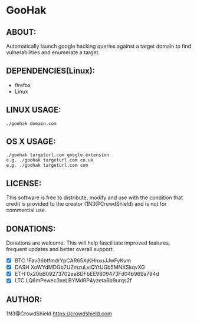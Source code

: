 # GooHak

## ABOUT:
Automatically launch google hacking queries against a target domain to find vulnerabilities and enumerate a target.

## DEPENDENCIES(Linux):
* firefox
* Linux

## LINUX USAGE:
```
./goohak domain.com
```

## OS X USAGE:
```
./goohak targeturl.com google.extension
e.g. ./goohak targeturl.com co.uk
e.g. ./goohak targeturl.com com
```

## LICENSE:
This software is free to distribute, modify and use with the condition that credit is provided to the creator (1N3@CrowdShield) and is not for commercial use.

## DONATIONS:
Donations are welcome. This will help fascilitate improved features, frequent updates and better overall support.
- [x] BTC 1Fav36btfmdrYpCAR65XjKHhxuJJwFyKum
- [x] DASH XoWYdMDGb7UZmzuLviQYtUGb5MNXSkqvXG
- [x] ETH 0x20bB09273702eaBDFbEE9809473Fd04b969a794d
- [x] LTC LQ6mPewec3xeLBYMdRP4yzeta6b9urqs2f

## AUTHOR:
1N3@CrowdShield
https://crowdshield.com
